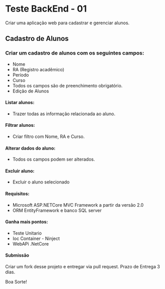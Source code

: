 # Teste BackEnd - 01

Criar uma aplicação web para cadastrar e gerenciar alunos.

## Cadastro de Alunos

### Criar um cadastro de alunos com os seguintes campos:
- Nome
- RA (Registro acadêmico)
- Período
- Curso
- Todos os campos são de preenchimento obrigatório.
- Edição de Alunos

#### Listar alunos: 
- Trazer todas as informação relacionada ao aluno.

#### Filtrar alunos: 
- Criar filtro com Nome, RA e Curso.

#### Alterar dados do aluno: 
- Todos os campos podem ser alterados.

#### Excluir aluno:
- Excluir o aluno selecionado

#### Requisitos:
- Microsoft ASP.NETCore MVC Framework a partir da versão 2.0
- ORM EntityFramework e banco SQL server
#### Ganha mais pontos:
- Teste Unitario 
- Ioc Container - Ninject
- WebAPi .NetCore 


#### Submissão
Criar um fork desse projeto e entregar via pull request.
Prazo de Entrega
3 dias.


Boa Sorte!
